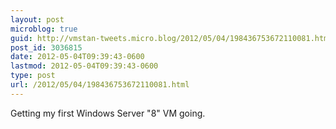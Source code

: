 ```yaml
---
layout: post
microblog: true
guid: http://vmstan-tweets.micro.blog/2012/05/04/198436753672110081.html
post_id: 3036815
date: 2012-05-04T09:39:43-0600
lastmod: 2012-05-04T09:39:43-0600
type: post
url: /2012/05/04/198436753672110081.html
---
```

Getting my first Windows Server "8" VM going.
